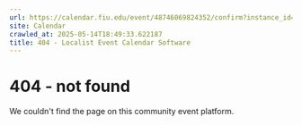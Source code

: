 ```yaml
---
url: https://calendar.fiu.edu/event/48746069824352/confirm?instance_id=48746069828451&return=https%3A%2F%2Fcalendar.fiu.edu%2Fcalendar%3Fevent_types%255B%255D%3D121722
site: Calendar
crawled_at: 2025-05-14T18:49:33.622187
title: 404 - Localist Event Calendar Software
---
```


# 404 - not found
We couldn't find the page on this community event platform.
